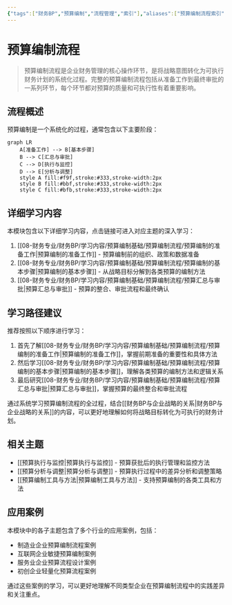 ```yaml
---
{"tags":["财务BP","预算编制","流程管理","索引"],"aliases":["预算编制流程索引","预算流程汇总"],"cssclasses":["财务知识"],"dg-publish":true,"permalink":"/08-财务专业/财务BP/学习内容/预算编制基础/预算编制流程/预算编制流程/","dgPassFrontmatter":true}
---
```



# 预算编制流程

> 预算编制流程是企业财务管理的核心操作环节，是将战略意图转化为可执行财务计划的系统化过程。完整的预算编制流程包括从准备工作到最终审批的一系列环节，每个环节都对预算的质量和可执行性有着重要影响。

## 流程概述

预算编制是一个系统化的过程，通常包含以下主要阶段：

```mermaid
graph LR
    A[准备工作] --> B[基本步骤]
    B --> C[汇总与审批]
    C --> D[执行与监控]
    D --> E[分析与调整]
    style A fill:#f9f,stroke:#333,stroke-width:2px
    style B fill:#bbf,stroke:#333,stroke-width:2px
    style C fill:#bfb,stroke:#333,stroke-width:2px
```

## 详细学习内容

本模块包含以下详细学习内容，点击链接可进入对应主题的深入学习：

1. [[08-财务专业/财务BP/学习内容/预算编制基础/预算编制流程/预算编制的准备工作\|预算编制的准备工作]] - 预算编制前的组织、政策和数据准备
2. [[08-财务专业/财务BP/学习内容/预算编制基础/预算编制流程/预算编制的基本步骤\|预算编制的基本步骤]] - 从战略目标分解到各类预算的编制方法
3. [[08-财务专业/财务BP/学习内容/预算编制基础/预算编制流程/预算汇总与审批\|预算汇总与审批]] - 预算的整合、审批流程和最终确认

## 学习路径建议

推荐按照以下顺序进行学习：

1. 首先了解[[08-财务专业/财务BP/学习内容/预算编制基础/预算编制流程/预算编制的准备工作\|预算编制的准备工作]]，掌握前期准备的重要性和具体方法
2. 然后学习[[08-财务专业/财务BP/学习内容/预算编制基础/预算编制流程/预算编制的基本步骤\|预算编制的基本步骤]]，理解各类预算的编制方法和逻辑关系
3. 最后研究[[08-财务专业/财务BP/学习内容/预算编制基础/预算编制流程/预算汇总与审批\|预算汇总与审批]]，掌握预算的最终整合和审批流程

通过系统学习预算编制流程的全过程，结合[[财务BP与企业战略的关系\|财务BP与企业战略的关系]]的内容，可以更好地理解如何将战略目标转化为可执行的财务计划。

## 相关主题

- [[预算执行与监控\|预算执行与监控]] - 预算获批后的执行管理和监控方法
- [[预算分析与调整\|预算分析与调整]] - 预算执行过程中的差异分析和调整策略
- [[预算编制工具与方法\|预算编制工具与方法]] - 支持预算编制的各类工具和方法

## 应用案例

本模块中的各子主题包含了多个行业的应用案例，包括：
- 制造业企业预算编制流程案例
- 互联网企业敏捷预算编制案例
- 服务业企业预算流程设计案例
- 初创企业轻量化预算流程案例

通过这些案例的学习，可以更好地理解不同类型企业在预算编制流程中的实践差异和关注重点。 